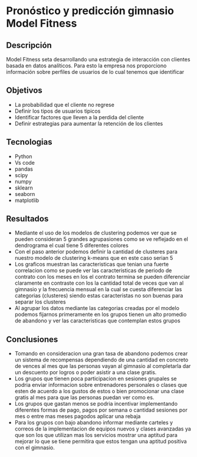 # Pronóstico y predicción gimnasio Model Fitness

## Descripción
Model Fitness seta desarrollando una estrategia de interacción con clientes basada en datos analíticos.
Para esto la empresa nos proporciono información sobre perfiles de usuarios de lo cual tenemos que identificar

## Objetivos
- La probabilidad que el cliente no regrese 
- Definir los tipos de usuarios tipicos
- Identificar factores que lleven a la perdida del cliente
- Definir estrategias para aumentar la retención de los clientes

## Tecnologias
- Python
- Vs code
- pandas
- scipy
- numpy
- sklearn
- seaborn
- matplotlib

## Resultados
- Mediante el uso de los modelos de clustering podemos ver que se pueden consideran 5 grandes agrupasiones como se ve reflejado
en el dendrograma el cual tiene 5 diferentes colores
- Con el paso anterior podemos definir la cantidad de clusteres para nuestro modelo de clustering k-means que en este caso serian 5
- Los graficos muestran las caracteristicas que tenian una fuerte correlacion como se puede ver las caracteristicas de periodo de contrato con los meses en los el contrato termina se pueden diferenciar claramente en contraste con los la cantidad total de veces que van al gimnasio y la frecuencia mensual en la cual se cuesta diferenciar las categorias (clusteres) siendo estas caracteristas no son buenas para separar los clusteres
- Al agrupar los datos mediante las categorias creadas por el modelo podemos fijarnos primeramente en los grupos tienen un alto promedio de abandono y ver las caracteristicas que contemplan estos grupos

## Conclusiones
- Tomando en consideracion una gran tasa de abandono podemos crear un sistema de recompensas dependiendo de una cantidad en concreto de vences al mes que las personas vayan al gimnasio al completarla dar un descuento por logros o poder asistir a una clase gratis.
- Los grupos que tienen poca participacion en sesiones grupales se podria enviar informacion sobre entrenadores personales o clases que esten de acuerdo a los gustos de estos o bien promocionar una clase gratis al mes para que las personas puedan ver como es.
- Los grupos que gastan menos se podria incentivar implementando diferentes formas de pago, pagos por semana o cantidad sesiones 
por mes o entre mas meses pagodos aplicar una rebaja
- Para los grupos con bajo abandono informar mediante carteles y correos de la implementacion de equipos nuevos y clases avanzadas ya que son los que utilizan mas los servicios mostrar una aptitud para mejorar lo que se tiene permitira que estos tengan una aptitud positiva con el gimnasio.
